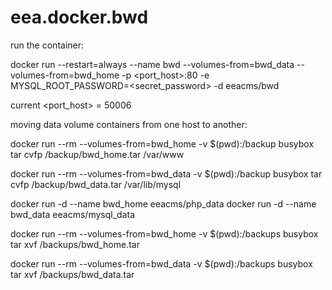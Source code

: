 # eea.docker.bwd

run the container:

  docker run --restart=always --name bwd --volumes-from=bwd_data --volumes-from=bwd_home  -p <port_host>:80 -e MYSQL_ROOT_PASSWORD=<secret_password> -d eeacms/bwd

current <port_host> = 50006

moving data volume containers from one host to another:

<donor host>

  docker run --rm --volumes-from=bwd_home -v $(pwd):/backup busybox tar cvfp /backup/bwd_home.tar /var/www

  docker run --rm --volumes-from=bwd_data -v $(pwd):/backup busybox tar cvfp /backup/bwd_data.tar /var/lib/mysql

<target host>

  docker run -d --name bwd_home eeacms/php_data 
  docker run -d --name bwd_data eeacms/mysql_data

  docker run --rm --volumes-from=bwd_home -v $(pwd):/backups busybox tar xvf /backups/bwd_home.tar 

  docker run --rm --volumes-from=bwd_data -v $(pwd):/backups busybox tar xvf /backups/bwd_data.tar
